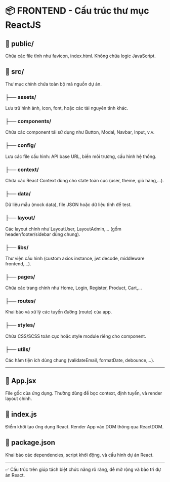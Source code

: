 # 📦 FRONTEND - Cấu trúc thư mục ReactJS

## 📁 public/
Chứa các file tĩnh như favicon, index.html. Không chứa logic JavaScript.

## 📁 src/
Thư mục chính chứa toàn bộ mã nguồn dự án.

### ├── assets/
Lưu trữ hình ảnh, icon, font, hoặc các tài nguyên tĩnh khác.

### ├── components/
Chứa các component tái sử dụng như Button, Modal, Navbar, Input, v.v.

### ├── config/
Lưu các file cấu hình: API base URL, biến môi trường, cấu hình hệ thống.

### ├── context/
Chứa các React Context dùng cho state toàn cục (user, theme, giỏ hàng,...).

### ├── data/
Dữ liệu mẫu (mock data), file JSON hoặc dữ liệu tĩnh để test.

### ├── layout/
Các layout chính như LayoutUser, LayoutAdmin,... (gồm header/footer/sidebar dùng chung).

### ├── libs/
Thư viện cấu hình (custom axios instance, jwt decode, middleware frontend,...).

### ├── pages/
Chứa các trang chính như Home, Login, Register, Product, Cart,...

### ├── routes/
Khai báo và xử lý các tuyến đường (route) của app.

### ├── styles/
Chứa CSS/SCSS toàn cục hoặc style module riêng cho component.

### ├── utils/
Các hàm tiện ích dùng chung (validateEmail, formatDate, debounce,...).

---

## 📄 App.jsx
File gốc của ứng dụng. Thường dùng để bọc context, định tuyến, và render layout chính.

## 📄 index.js
Điểm khởi tạo ứng dụng React. Render App vào DOM thông qua ReactDOM.

## 📄 package.json
Khai báo các dependencies, script khởi động, và cấu hình dự án React.

---

✅ Cấu trúc trên giúp tách biệt chức năng rõ ràng, dễ mở rộng và bảo trì dự án React.